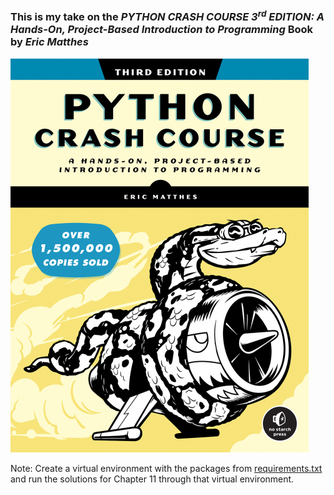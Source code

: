 ### This is my take on the _PYTHON CRASH COURSE 3<sup>rd</sup> EDITION: A Hands-On, Project-Based Introduction to Programming_ Book by _Eric Matthes_ 

![Python Crash Course 3rd Edition](PythonCrashCourse3e_front.png)

Note: Create a virtual environment with the packages from [requirements.txt](./requirements.txt) and run the solutions for Chapter 11 through that virtual environment.